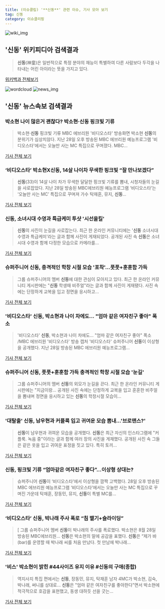```yaml
---
title: (이슈클립) '**신동**' 관련 이슈, 기사 모아 보기
tag: 신동
category: 이슈클리핑
---
```

![wiki_img](https://user-images.githubusercontent.com/42597476/44503234-41136a80-a6d0-11e8-9071-6fc6418eafe4.png)
## **'**신동**'** 위키피디아 검색결과
>**신동**(神童)은 일반적으로 특정 분야의 재능이 특별하여 다른 사람보다 두각을 나타내는 어린 아이라는 뜻을 가지고 있다.

<a href="https://ko.wikipedia.org/wiki/신동" target="_blank">위키백과 전체보기</a>

![wordcloud](https://s3.ap-northeast-2.amazonaws.com/lyrics101-wordcloud/2018-08-30-1535595496.png)
![news_img](https://user-images.githubusercontent.com/42597476/44507050-1206f400-a6e4-11e8-8d98-7ffbfebb353f.png)
## **'**신동**'** 뉴스속보 검색결과
### 박소현 나이 많은거 괜찮다? 박소현·**신동** 핑크빛 기류

>박소현·**신동** 핑크빛 기류 MBC 에브리원 '비디오스타' 방송화면 박소현 **신동**의 분위기가 심상치않다. 지난 28일 오후 방송된 MBC 에브리원 예능프로그램 '비디오스타'에서는 오늘만 사는 MC 특집으로 꾸며졌다. MBC...

<a href="http://www.ggilbo.com/news/articleView.html?idxno=540895" target="_blank">기사 전체 보기</a>

### ‘비디오스타’ 박소현X**신동**, 14살 나이차 무색한 핑크빛 “잘 만나보겠다”

>**신동**(33)이 14살 나이 차가 무색한 달달한 핑크빛 기류를 뽐내, 시청자들의 눈길을 사로잡았다. 지난 28일 방송된 MBC에브리원 예능프로그램 ‘비디오스타’는 ‘오늘만 사는 MC’ 특집으로 꾸며져 가수 탁재훈, 뮤지, **신동**...

<a href="http://star.mk.co.kr/new/view.php?mc=ST&year=2018&no=542414" target="_blank">기사 전체 보기</a>

### **신동**, 소녀시대 수영과 특급케미 투샷 '시선올킬'

>**신동**의 사진이 눈길을 사로잡는다. 최근 한 온라인 커뮤니티에는 '**신동** 소녀시대 수영과 특급케미'라는 글과 함께 사진이 게재되었다. 공개된 사진 속 **신동**은 소녀시대 수영과 함께 다정한 모습으로 카메라를...

<a href="http://www.joongdo.co.kr/main/view.php?key=20180829001516386" target="_blank">기사 전체 보기</a>

### 슈퍼주니어 **신동**, 충격적인 학창 시절 모습 '포착'...풋풋+훈훈함 가득

>그룹 슈퍼주니어의 멤버 **신동**에 대한 관심이 모아지고 있다. 최근 한 온라인 커뮤니티 게시판에는 "**신동** 학생때 비주얼"라는 글과 함께 사진이 게재됐다. 사진 속에는 단정하게 교복을 입고 정면을 응시하고...

<a href="http://daily.hankooki.com/lpage/entv/201808/dh20180829153013139020.htm" target="_blank">기사 전체 보기</a>

### '비디오스타' **신동**, 박소현과 나이 차에도… "엄마 같은 여자친구 좋아" 폭소

>'비디오스타' **신동**, 박소현과 나이 차에도… "엄마 같은 여자친구 좋아" 폭소 /MBC 에브리원 '비디오스타' 방송 캡처  '비디오스타' 슈퍼주니어 **신동**이 이상형을 공개했다.   지난 28일 방송된 MBC 에브리원 예능프로그램...

<a href="http://www.kyeongin.com/main/view.php?key=20180829000056574" target="_blank">기사 전체 보기</a>

### 슈퍼주니어 **신동**, 풋풋+훈훈함 가득 충격적인 학창 시절 모습 '눈길'

>그룹 슈퍼주니어의 멤버 **신동**의 외모가 눈길을 끈다. 최근 한 온라인 커뮤니티 게시판에는 "지금이랑... 공개된 사진 속에는 단정하게 교복을 입고 훈훈한 비주얼을 뽐내며 정면을 응시하고 있는 **신동**의 학창시절 모습이...

<a href="http://www.whitepaper.co.kr/news/articleView.html?idxno=112039" target="_blank">기사 전체 보기</a>

### '대탈출' **신동**, 남우현과 커플룩 입고 귀여운 모습 뽐내…'브로맨스?'

>**신동**이 남우현과 귀여운 모습을 공개했다. **신동**은 최근 자신의 인스타그램에 "커플룩. 녹음 중"이라는 글과 함께 여러 장의 사진을 게재했다. 공개된 사진 속 그들은 같은 옷을 입고 귀여운 표정을 짓고 있다. 특히 토끼...

<a href="http://www.topstarnews.net/news/articleView.html?idxno=472850" target="_blank">기사 전체 보기</a>

### **신동**, 핑크빛 기류 “엄마같은 여자친구 좋다”…이상형 상대는?

>슈퍼주니어 **신동**이 ‘비디오스타’에서 이상형을 깜짝 고백했다. 28일 오후 방송된 MBC 에브리원 예능프로그램 ‘비디오스타’에서는 오늘만 사는 MC 특집으로 꾸며진 가운데 탁재훈, 장동민, 뮤지, **신동**이 특별 MC를...

<a href="http://sports.mk.co.kr/view.php?year=2018&no=541596" target="_blank">기사 전체 보기</a>

### ‘비디오스타’ **신동**, 박나래 주사 폭로 “침 뱉기+슬라이딩”

>[ 그룹 슈퍼주니어 멤버 **신동**이 박나래의 주사를 폭로했다. 박소현은 8월 28일 방송된 MBC에브리원... **신동**은 박소현의 말에 공감을 표했다. **신동**은 “제가 바(bar)를 운영할 때 박나래 씨를 처음 만났다. 첫 만남에 박나래...

<a href="http://www.newsen.com/news_view.php?uid=201808282029381110" target="_blank">기사 전체 보기</a>

### '비스' 박소현이 밝힌 #44사이즈 유지 이유 #**신동**의 구애(종합)

>역지사지 특집 편에서는 **신동**, 장동민, 뮤지, 탁재훈 남자 4MC가 박소현, 김숙, 박나래, 써니를 상대로... **신동**은 "엄마 같은 여자친구를 좋아한다"면서 박소현에 적극적으로 호감을 표현했고, 동생 대하듯 선을 긋는...

<a href="http://biz.heraldcorp.com/view.php?ud=201808282106073570754_1" target="_blank">기사 전체 보기</a>


